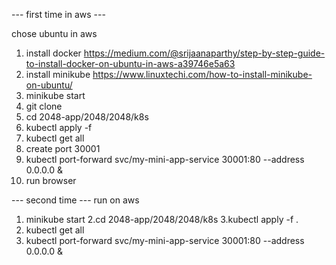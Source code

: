 --- first time in aws ---

chose ubuntu in aws

1. install docker https://medium.com/@srijaanaparthy/step-by-step-guide-to-install-docker-on-ubuntu-in-aws-a39746e5a63
2. install minikube https://www.linuxtechi.com/how-to-install-minikube-on-ubuntu/
3. minikube start
4. git clone
5. cd 2048-app/2048/2048/k8s
6. kubectl apply -f
7. kubectl get all
8. create port 30001
9. kubectl port-forward svc/my-mini-app-service 30001:80 --address 0.0.0.0 &
10. run browser

    
--- second time --- 
run on aws

1. minikube start
2.cd 2048-app/2048/2048/k8s
3.kubectl apply -f .
4. kubectl get all
5. kubectl port-forward svc/my-mini-app-service 30001:80 --address 0.0.0.0 &
